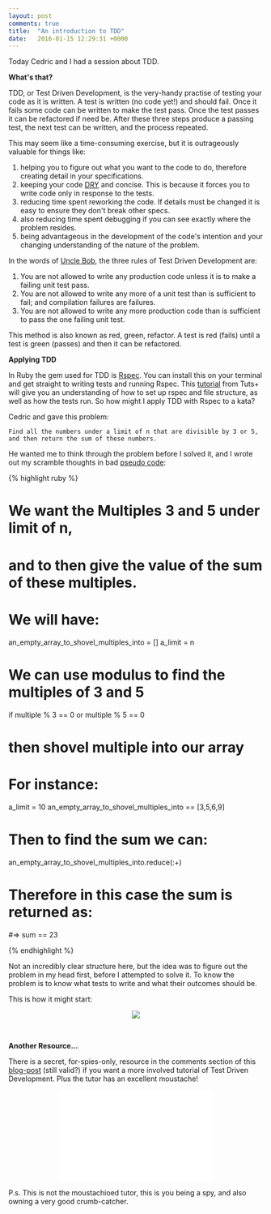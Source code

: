 ```yaml
---
layout: post
comments: true
title:  "An introduction to TDD"
date:   2016-01-15 12:29:31 +0000
---
```


Today Cedric and I had a session about TDD. 

<strong>What's that?</strong>

TDD, or Test Driven Development, is the very-handy practise of testing your code as it is written. A test is written (no code yet!) and should fail. Once it fails some code can be written to make the test pass. Once the test passes it can be refactored if need be. After these three steps produce a passing test, the next test can be written, and the process repeated.

This may seem like a time-consuming exercise, but it is outrageously valuable for things like:

  1. helping you to figure out what you want to the code to do, therefore creating detail in your specifications. 
  2. keeping your code [DRY][dont-repeat-yourself] and concise. This is because it forces you to write code only in response to the tests.
  3. reducing time spent reworking the code. If details must be changed it is easy to ensure they don't break other specs.
  4. also reducing time spent debugging if you can see exactly where the problem resides.
  5. being advantageous in the development of the code's intention and your changing understanding of the nature of the problem.

In the words of [Uncle Bob][uncle-bob-TDD-rules], the three rules of Test Driven Development are:

  1. You are not allowed to write any production code unless it is to make a failing unit test pass.
  2. You are not allowed to write any more of a unit test than is sufficient to fail; and compilation failures are failures.
  3. You are not allowed to write any more production code than is sufficient to pass the one failing unit test.

This method is also known as red, green, refactor. A test is red (fails) until a test is green (passes) and then it can be refactored.

<strong>Applying TDD</strong>

In Ruby the gem used for TDD is [Rspec][rspec-info]. You can install this on your terminal and get straight to writing tests and running Rspec. This [tutorial][rpsec-library-tutorial] from Tuts+ will give you an understanding of how to set up rspec and file structure, as well as how the tests run. So how might I apply TDD with Rspec to a kata?

Cedric and gave this problem: 

  `Find all the numbers under a limit of n that are divisible by 3 or 5, and then return the sum of these numbers.`

He wanted me to think through the problem before I solved it, and I wrote out my scramble thoughts in bad [pseudo code][pseudo-code]:

{% highlight ruby %}
# We want the Multiples 3 and 5 under limit of n, 
# and to then give the value of the sum of these multiples.

# We will have:
  an_empty_array_to_shovel_multiples_into = []
  a_limit = n

# We can use modulus to find the multiples of 3 and 5

if multiple % 3 == 0 or multiple % 5 == 0 
# then shovel multiple into our array

# For instance:
a_limit = 10
an_empty_array_to_shovel_multiples_into == [3,5,6,9]

# Then to find the sum we can:

an_empty_array_to_shovel_multiples_into.reduce(:+)

# Therefore in this case the sum is returned as:

#=> sum == 23

{% endhighlight %}

Not an incredibly clear structure here, but the idea was to figure out the problem in my head first, before I attempted to solve it. To know the problem is to know what tests to write and what their outcomes should be.

This is how it might start:

<p align="center">
<img src="../../../../../../../assets/beginning-tdd.jpg">
</p>

<br>

<strong>Another Resource...</strong>

There is a secret, for-spies-only, resource in the comments section of this [blog-post][air-pair-readers-coupon] (still valid?) if you want a more involved tutorial of Test Driven Development. Plus the tutor has an excellent moustache!

<div align="center">
<iframe src="//giphy.com/embed/Dzmg5QAojwb6M" width="300" height="180" frameBorder="0" allowFullScreen></iframe>
</div>

P.s. This is not the moustachioed tutor, this is you being a spy, and also owning a very good crumb-catcher.


[uncle-bob-TDD-rules]: http://butunclebob.com/ArticleS.UncleBob.TheThreeRulesOfTdd
[pseudo-code]: http://programmers.stackexchange.com/questions/12683/should-one-use-pseudocode-before-actual-coding
[dont-repeat-yourself]: http://programmer.97things.oreilly.com/wiki/index.php/Don't_Repeat_Yourself
[rspec-info]: http://rspec.info/
[rpsec-library-tutorial]: https://code.tutsplus.com/tutorials/ruby-for-newbies-testing-with-rspec--net-21297
[air-pair-readers-coupon]: https://www.airpair.com/testing/learn-ruby-test-driven-development
